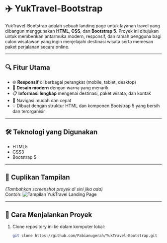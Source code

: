 # ✈️ YukTravel-Bootstrap

YukTravel-Bootstrap adalah sebuah landing page untuk layanan travel yang dibangun menggunakan **HTML**, **CSS**, dan **Bootstrap 5**. Proyek ini ditujukan untuk memberikan antarmuka modern, responsif, dan ramah pengguna bagi calon wisatawan yang ingin menjelajahi destinasi wisata serta memesan paket perjalanan secara online.

---

## 🔍 Fitur Utama

- 🌐 **Responsif** di berbagai perangkat (mobile, tablet, desktop)
- 🎨 **Desain modern** dengan warna yang menarik
- 📋 **Informasi lengkap** mengenai destinasi, paket wisata, dan kontak
- 🔗 Navigasi mudah dan cepat
- 💡 Dibuat dengan struktur HTML dan komponen Bootstrap 5 yang bersih dan terorganisir

---

## 🛠️ Teknologi yang Digunakan

- HTML5
- CSS3
- Bootstrap 5

---

## 📸 Cuplikan Tampilan

*(Tambahkan screenshot proyek di sini jika ada)*  
Contoh:
![Tampilan YukTravel Landing Page](assets/screenshot-home.png)

---

## 🚀 Cara Menjalankan Proyek

1. Clone repository ini ke dalam komputer lokal:
   ```bash
   git clone https://github.com/Fabianugerah/YukTravel-Bootstrap.git
